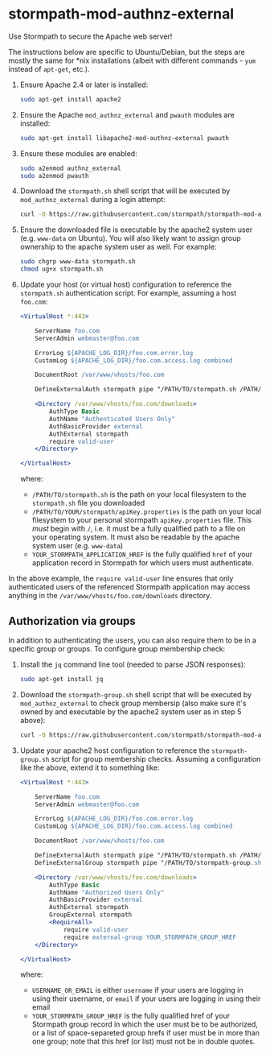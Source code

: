 # stormpath-mod-authnz-external

Use Stormpath to secure the Apache web server!

The instructions below are specific to Ubuntu/Debian, but the steps are mostly the same for \*nix installations (albeit with different commands - `yum` instead of `apt-get`, etc.).

1. Ensure Apache 2.4 or later is installed:

    ```bash
    sudo apt-get install apache2
    ```
2.  Ensure the Apache `mod_authnz_external` and `pwauth` modules are installed:

    ```bash
    sudo apt-get install libapache2-mod-authnz-external pwauth
    ```

3.  Ensure these modules are enabled:

    ```bash
    sudo a2enmod authnz_external
    sudo a2enmod pwauth
    ```

4.  Download the `stormpath.sh` shell script that will be executed by `mod_authnz_external` during a login attempt:

    ```bash
    curl -O https://raw.githubusercontent.com/stormpath/stormpath-mod-authnz-external/master/stormpath.sh
    ```

5.  Ensure the downloaded file is executable by the apache2 system user (e.g. `www-data` on Ubuntu).  You will also likely want to assign group ownership to the apache system user as well.  For example:

    ```bash
    sudo chgrp www-data stormpath.sh
    chmod ug+x stormpath.sh
    ```

6.  Update your host (or virtual host) configuration to reference the `stormpath.sh` authentication script.  For example, assuming a host `foo.com`:

    ```apache
    <VirtualHost *:443>

        ServerName foo.com
        ServerAdmin webmaster@foo.com

        ErrorLog ${APACHE_LOG_DIR}/foo.com.error.log
        CustomLog ${APACHE_LOG_DIR}/foo.com.access.log combined

        DocumentRoot /var/www/vhosts/foo.com

        DefineExternalAuth stormpath pipe "/PATH/TO/stormpath.sh /PATH/TO/YOUR/stormpath/apiKey.properties YOUR_STORMPATH_APPLICATION_HREF"

        <Directory /var/www/vhosts/foo.com/downloads>
            AuthType Basic
            AuthName "Authenticated Users Only"
            AuthBasicProvider external
            AuthExternal stormpath
            require valid-user
        </Directory>

    </VirtualHost>
    ```

    where:

    * `/PATH/TO/stormpath.sh` is the path on your local filesystem to the `stormpath.sh` file you downloaded
    * `/PATH/TO/YOUR/stormpath/apiKey.properties` is the path on your local filesystem to your personal stormpath `apiKey.properties` file.  This *must* begin with `/`, i.e. it must be a fully qualified path to a file on your operating system.  It must also be readable by the apache system user (e.g. `www-data`)
    * `YOUR_STORMPATH_APPLICATION_HREF` is the fully qualified `href` of your application record in Stormpath for which users must authenticate.

In the above example, the `require valid-user` line ensures that only authenticated users of the referenced Stormpath application may access anything in the `/var/www/vhosts/foo.com/downloads` directory.

## Authorization via groups

In addition to authenticating the users, you can also require them to be in
a specific group or groups. To configure group membership check:

1. Install the `jq` command line tool (needed to parse JSON responses):

    ```bash
    sudo apt-get install jq
    ```

2.  Download the `stormpath-group.sh` shell script that will be executed by `mod_authnz_external` to check group membersip (also make sure it's owned by
and executable by the apache2 system user as in step 5 above):
    ```bash
    curl -O https://raw.githubusercontent.com/stormpath/stormpath-mod-authnz-external/master/stormpath-group.sh
    ```

3. Update your apache2 host configuration to reference the `stormpath-group.sh`
script for group membership checks. Assuming a configuration like the above,
extend it to something like:
    ```apache
    <VirtualHost *:443>

        ServerName foo.com
        ServerAdmin webmaster@foo.com

        ErrorLog ${APACHE_LOG_DIR}/foo.com.error.log
        CustomLog ${APACHE_LOG_DIR}/foo.com.access.log combined

        DocumentRoot /var/www/vhosts/foo.com

        DefineExternalAuth stormpath pipe "/PATH/TO/stormpath.sh /PATH/TO/YOUR/stormpath/apiKey.properties YOUR_STORMPATH_APPLICATION_HREF"
        DefineExternalGroup stormpath pipe "/PATH/TO/stormpath-group.sh /PATH/TO/YOUR/stormpath/apiKey.properties USERNAME_OR_EMAIL"

        <Directory /var/www/vhosts/foo.com/downloads>
            AuthType Basic
            AuthName "Authorized Users Only"
            AuthBasicProvider external
            AuthExternal stormpath
            GroupExternal stormpath
            <RequireAll>
                require valid-user
                require external-group YOUR_STORMPATH_GROUP_HREF
        </Directory>

    </VirtualHost>
    ```

    where:

    * `USERNAME_OR_EMAIL` is either `username` if your users are logging in using their username, or `email` if your users are logging in using their email
    * `YOUR_STORMPATH_GROUP_HREF` is the fully qualified href of your Stormpath
    group record in which the user must be to be authorized, or a list of
    space-separeted group hrefs if user must be in more than one group; note
    that this href (or list) must not be in double quotes.
